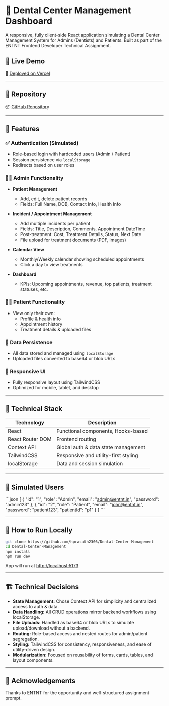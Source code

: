 
# 🦷 Dental Center Management Dashboard

A responsive, fully client-side React application simulating a Dental Center Management System for Admins (Dentists) and Patients. Built as part of the ENTNT Frontend Developer Technical Assignment.

## 🚀 Live Demo

🔗 [Deployed on Vercel](https://dental-center-management.vercel.app/)

---

## 📁 Repository

📦 [GitHub Repository](https://github.com/hprasath2306/Dental-Center-Management)

---

## 📌 Features

### ✅ Authentication (Simulated)
- Role-based login with hardcoded users (Admin / Patient)
- Session persistence via `localStorage`
- Redirects based on user roles

### 👩‍⚕️ Admin Functionality
- **Patient Management**
  - Add, edit, delete patient records
  - Fields: Full Name, DOB, Contact Info, Health Info

- **Incident / Appointment Management**
  - Add multiple incidents per patient
  - Fields: Title, Description, Comments, Appointment DateTime
  - Post-treatment: Cost, Treatment Details, Status, Next Date
  - File upload for treatment documents (PDF, images)

- **Calendar View**
  - Monthly/Weekly calendar showing scheduled appointments
  - Click a day to view treatments

- **Dashboard**
  - KPIs: Upcoming appointments, revenue, top patients, treatment statuses, etc.

### 🧑‍💻 Patient Functionality
- View only their own:
  - Profile & health info
  - Appointment history
  - Treatment details & uploaded files

### 💾 Data Persistence
- All data stored and managed using `localStorage`
- Uploaded files converted to base64 or blob URLs

### 📱 Responsive UI
- Fully responsive layout using TailwindCSS
- Optimized for mobile, tablet, and desktop

---

## 🧠 Technical Stack

| Technology        | Description                                    |
|-------------------|------------------------------------------------|
| React             | Functional components, Hooks-based             |
| React Router DOM  | Frontend routing                               |
| Context API       | Global auth & data state management            |
| TailwindCSS       | Responsive and utility-first styling           |
| localStorage      | Data and session simulation                    |

---

## 🔐 Simulated Users

\`\`\`json
[
  {
    "id": "1",
    "role": "Admin",
    "email": "admin@entnt.in",
    "password": "admin123"
  },
  {
    "id": "2",
    "role": "Patient",
    "email": "john@entnt.in",
    "password": "patient123",
    "patientId": "p1"
  }
]
\`\`\`

---

## 🧪 How to Run Locally

```bash
git clone https://github.com/hprasath2306/Dental-Center-Management
cd Dental-Center-Management
npm install
npm run dev
```

App will run at [http://localhost:5173](http://localhost:5173)

---

## 🏗️ Technical Decisions

- **State Management:** Chose Context API for simplicity and centralized access to auth & data.
- **Data Handling:** All CRUD operations mirror backend workflows using localStorage.
- **File Uploads:** Handled as base64 or blob URLs to simulate upload/download without a backend.
- **Routing:** Role-based access and nested routes for admin/patient segregation.
- **Styling:** TailwindCSS for consistency, responsiveness, and ease of utility-driven design.
- **Modularization:** Focused on reusability of forms, cards, tables, and layout components.

---

## 🙏 Acknowledgements

Thanks to ENTNT for the opportunity and well-structured assignment prompt.
